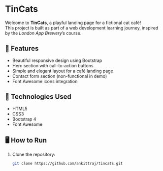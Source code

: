 # TinCats

Welcome to **TinCats**, a playful landing page for a fictional cat café!  
This project is built as part of a web development learning journey, inspired by the *London App Brewery*’s course.

## 🌟 Features

- Beautiful responsive design using Bootstrap
- Hero section with call-to-action buttons
- Simple and elegant layout for a café landing page
- Contact form section (non-functional in demo)
- Font Awesome icons integration

## 🚀 Technologies Used

- HTML5
- CSS3
- Bootstrap 4
- Font Awesome

## 🖥️ How to Run

1. Clone the repository:

   ```bash
   git clone https://github.com/ankittraj/tincats.git
